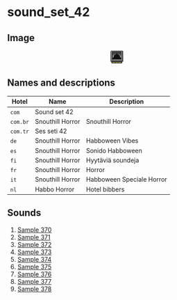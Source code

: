 # sound_set_42

## Image

<div align="center">

![sound_set_42](../uploads/imgs/42.gif)

</div>

## Names and descriptions

| Hotel | Name | Description |
|-|-|-|
| `com` | Sound set 42 |  |
| `com.br` | Snouthill Horror | Snouthill Horror |
| `com.tr` | Ses seti 42 |  |
| `de` | Snouthill Horror | Habboween Vibes |
| `es` | Snouthill Horror | Sonido Habboween |
| `fi` | Snouthill Horror | Hyytäviä soundeja |
| `fr` | Snouthill Horror | Horror |
| `it` | Snouthill Horror | Habboween Speciale Horror |
| `nl` | Habbo Horror | Hotel bibbers |

## Sounds

1. [Sample 370](../uploads/sounds/sound_machine_sample_370.mp3)
1. [Sample 371](../uploads/sounds/sound_machine_sample_371.mp3)
1. [Sample 372](../uploads/sounds/sound_machine_sample_372.mp3)
1. [Sample 373](../uploads/sounds/sound_machine_sample_373.mp3)
1. [Sample 374](../uploads/sounds/sound_machine_sample_374.mp3)
1. [Sample 375](../uploads/sounds/sound_machine_sample_375.mp3)
1. [Sample 376](../uploads/sounds/sound_machine_sample_376.mp3)
1. [Sample 377](../uploads/sounds/sound_machine_sample_377.mp3)
1. [Sample 378](../uploads/sounds/sound_machine_sample_378.mp3)